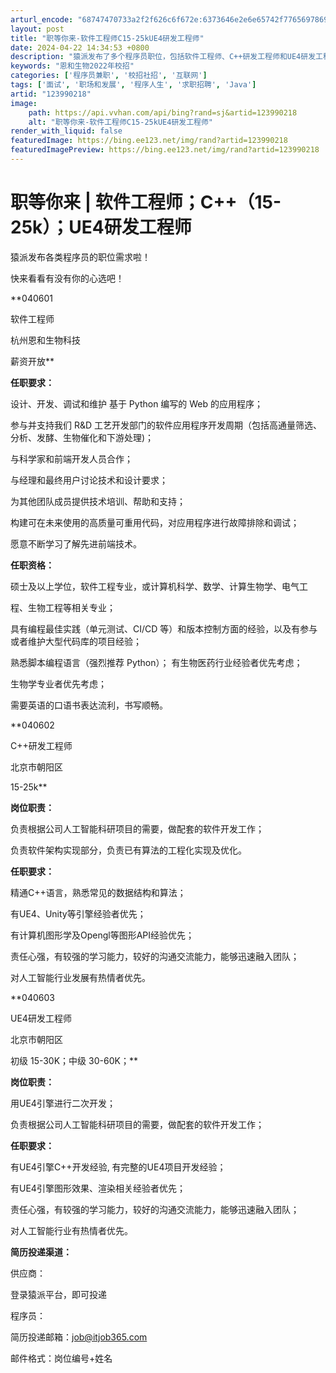 ```yaml
---
arturl_encode: "68747470733a2f2f626c6f672e:6373646e2e6e65742f77656978696e5f34393636343632322f:61727469636c652f64657461696c732f313233393930323138"
layout: post
title: "职等你来-软件工程师C15-25kUE4研发工程师"
date: 2024-04-22 14:34:53 +0800
description: "猿派发布了多个程序员职位，包括软件工程师、C++研发工程师和UE4研发工程师。软件工程师需要精通Py"
keywords: "恩和生物2022年校招"
categories: ['程序员兼职', '校招社招', '互联网']
tags: ['面试', '职场和发展', '程序人生', '求职招聘', 'Java']
artid: "123990218"
image:
    path: https://api.vvhan.com/api/bing?rand=sj&artid=123990218
    alt: "职等你来-软件工程师C15-25kUE4研发工程师"
render_with_liquid: false
featuredImage: https://bing.ee123.net/img/rand?artid=123990218
featuredImagePreview: https://bing.ee123.net/img/rand?artid=123990218
---
```


# 职等你来 | 软件工程师；C++（15-25k）；UE4研发工程师

猿派发布各类程序员的职位需求啦！

快来看看有没有你的心选吧！

**040601
  
软件工程师
  
杭州恩和生物科技
  
薪资开放**

**任职要求：**

设计、开发、调试和维护 基于 Python 编写的 Web 的应用程序；

参与并支持我们 R&D 工艺开发部门的软件应用程序开发周期（包括高通量筛选、分析、发酵、生物催化和下游处理)；

与科学家和前端开发人员合作；

与经理和最终用户讨论技术和设计要求；

为其他团队成员提供技术培训、帮助和支持；

构建可在未来使用的高质量可重用代码，对应用程序进行故障排除和调试；

愿意不断学习了解先进前端技术。

**任职资格：**

硕士及以上学位，软件工程专业，或计算机科学、数学、计算生物学、电气工

程、生物工程等相关专业；

具有编程最佳实践（单元测试、CI/CD 等）和版本控制方面的经验，以及有参与或者维护大型代码库的项目经验；

熟悉脚本编程语言（强烈推荐 Python）； 有生物医药行业经验者优先考虑；

生物学专业者优先考虑；

需要英语的口语书表达流利，书写顺畅。

**040602
  
C++研发工程师
  
北京市朝阳区
  
15-25k**

**岗位职责：**

负责根据公司人工智能科研项目的需要，做配套的软件开发工作；

负责软件架构实现部分，负责已有算法的工程化实现及优化。

**任职要求：**

精通C++语言，熟悉常见的数据结构和算法；

有UE4、Unity等引擎经验者优先；

有计算机图形学及Opengl等图形API经验优先；

责任心强，有较强的学习能力，较好的沟通交流能力，能够迅速融入团队；

对人工智能行业发展有热情者优先。

**040603
  
UE4研发工程师
  
北京市朝阳区
  
初级 15-30K；中级 30-60K；**

**岗位职责：**

用UE4引擎进行二次开发；

负责根据公司人工智能科研项目的需要，做配套的软件开发工作；

**任职要求：**

有UE4引擎C++开发经验, 有完整的UE4项目开发经验；

有UE4引擎图形效果、渲染相关经验者优先；

责任心强，有较强的学习能力，较好的沟通交流能力，能够迅速融入团队；

对人工智能行业有热情者优先。

**简历投递渠道：**

供应商：

登录猿派平台，即可投递

程序员：

简历投递邮箱：job@itjob365.com

邮件格式：岗位编号+姓名